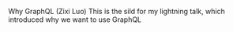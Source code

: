 Why GraphQL (Zixi Luo)
This is the sild for my lightning talk, which introduced why we want to use GraphQL
